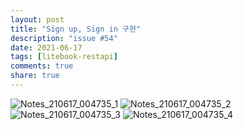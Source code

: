 ```yaml
---   
layout: post  
title: "Sign up, Sign in 구현"    
description: "issue #54"  
date: 2021-06-17   
tags: [litebook-restapi]      
comments: true    
share: true
---  
```


![Notes_210617_004735_1](https://user-images.githubusercontent.com/33855307/122252565-68cdc000-cf06-11eb-92de-be00e5165ee3.jpg)
![Notes_210617_004735_2](https://user-images.githubusercontent.com/33855307/122252562-68352980-cf06-11eb-89a6-659539f2225e.jpg)
![Notes_210617_004735_3](https://user-images.githubusercontent.com/33855307/122252552-6703fc80-cf06-11eb-954a-5000056f3bac.jpg)
![Notes_210617_004735_4](https://user-images.githubusercontent.com/33855307/122252532-64090c00-cf06-11eb-89a0-92ff7d7fcb1f.jpg)
